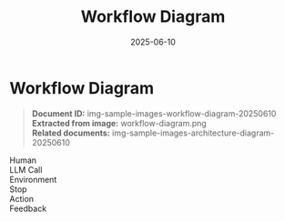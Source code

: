 ﻿---
document_id: "img-sample-images-workflow-diagram-20250610"
title: "Workflow Diagram"
date: "2025-06-10"
created_at: "2025-06-10T17:01:47Z"
type: "image_extraction"
source_image: "workflow-diagram.png"
extraction_method: "azure_ai_foundry"
related_documents:
  - "img-sample-images-architecture-diagram-20250610"
---

# Workflow Diagram

> **Document ID:** img-sample-images-workflow-diagram-20250610  
> **Extracted from image:** workflow-diagram.png  
> **Related documents:** img-sample-images-architecture-diagram-20250610  

Human  
LLM Call  
Environment  
Stop  
Action  
Feedback  
